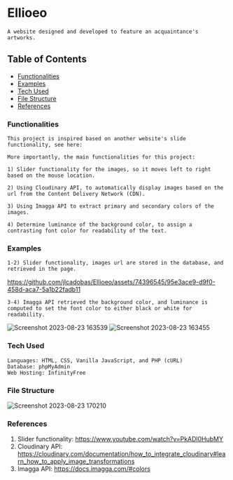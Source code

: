 # Ellioeo

    A website designed and developed to feature an acquaintance's artworks.

## Table of Contents
- [Functionalities](#functionalities)
- [Examples](#examples)
- [Tech Used](#tech-used)
- [File Structure](#file-structure)
- [References](#references)
    
### Functionalities   

    This project is inspired based on another website's slide functionality, see here:  

    More importantly, the main functionalities for this project:

    1) Slider functionality for the images, so it moves left to right based on the mouse location. 

    2) Using Cloudinary API, to automatically display images based on the url from the Content Delivery Network (CDN).

    3) Using Imagga API to extract primary and secondary colors of the images. 

    4) Determine luminance of the background color, to assign a contrasting font color for readability of the text.

### Examples

    1-2) Slider functionality, images url are stored in the database, and retrieved in the page. 

https://github.com/jlcadobas/Ellioeo/assets/74396545/95e3ace9-d9f0-458d-aca7-5a1b22fadb11

    3-4) Imagga API retrieved the background color, and luminance is computed to set the font color to either black or white for readability.

![Screenshot 2023-08-23 163539](https://github.com/jlcadobas/Ellioeo/assets/74396545/68e6f449-f468-47d4-aa49-79affa1bdce5)
![Screenshot 2023-08-23 163455](https://github.com/jlcadobas/Ellioeo/assets/74396545/b970ddff-2674-4adb-9ee6-6718eaade6da)

### Tech Used

    Languages: HTML, CSS, Vanilla JavaScript, and PHP (cURL) 
    Database: phpMyAdmin
    Web Hosting: InfinityFree

### File Structure

![Screenshot 2023-08-23 170210](https://github.com/jlcadobas/Ellioeo/assets/74396545/0e402ca8-0c3b-4fa2-8ddb-2a092d9c963d)

### References

1) Slider functionality: https://www.youtube.com/watch?v=PkADl0HubMY
2) Cloudinary API: https://cloudinary.com/documentation/how_to_integrate_cloudinary#learn_how_to_apply_image_transformations
3) Imagga API: https://docs.imagga.com/#colors



    
